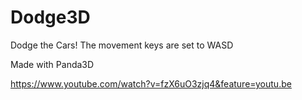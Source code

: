 # Dodge3D

Dodge the Cars! The movement keys are set to WASD

Made with Panda3D

https://www.youtube.com/watch?v=fzX6uO3zjq4&feature=youtu.be

